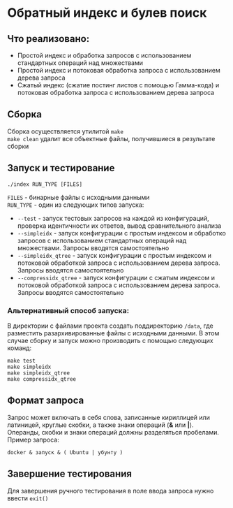 # Обратный индекс и булев поиск
## Что реализовано:
+ Простой индекс и обработка запросов с использованием стандартных операций над множествами
+ Простой индекс и потоковая обработка запроса с использованием дерева запроса
+ Сжатый индекс (сжатие постинг листов с помощью Гамма-кода) и потоковая обработка запроса с использованием дерева запроса

## Сборка
Сборка осуществляется утилитой `make`\
`make clean` удалит все объектные файлы, получившиеся в результате сборки

## Запуск и тестирование
```
./index RUN_TYPE [FILES]
```
`FILES` - бинарные файлы с исходными данными\
`RUN_TYPE` - один из следующих типов запуска:
- `--test` - запуск тестовых запросов на каждой из конфигураций, проверка идентичности их ответов, вывод сравнительного анализа
- `--simpleidx` - запуск конфигурации с простым индексом и обработко запросов с использованием стандартных операций над множествами. Запросы вводятся самостоятельно
- `--simpleidx_qtree` - запуск конфигурации с простым индексом и потоковой обработкой запроса с использованием дерева запроса. Запросы вводятся самостоятельно
- `--compressidx_qtree` - запуск конфигурации с сжатым индексом и потоковой обработкой запроса с использованием дерева запроса. Запросы вводятся самостоятельно

### Альтернативный способ запуска:
В директории с файлами проекта создать поддиректорию `/data`, где разместить разархивированные файлы с исходными данными. В этом случае сборку и запуск можно производить с помощью следующих команд:
```
make test
make simpleidx
make simpleidx_qtree
make compressidx_qtree
```

## Формат запроса
Запрос может включать в себя слова, записанные кириллицей или латиницей, круглые скобки, а также знаки операций (**&** или **|**). Операнды, скобки и знаки операций должны разделяться пробелами.\
Пример запроса:
```
docker & запуск & ( Ubuntu | убунту )
```
## Завершение тестирования
Для завершения ручного тестирования в поле ввода запроса нужно ввести `exit()`